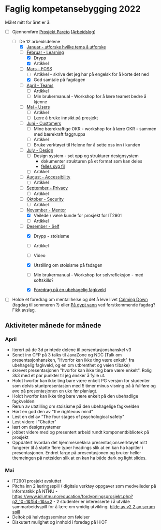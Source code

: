 # Faglig kompetansebygging 2022

Målet mitt for året er å:
- [ ] Gjennomføre [Prosjekt Pareto](/projects/pareto) [[Arbeidslog](/projects/pareto/progress)]
  - [ ] De 12 arbeidsdelene
    - [x] [Januar - utforske hvilke tema å utforske](/projects/pareto/0-topics)
    - [ ] [Februar - Learning](/projects/pareto/1-learning)
        - [x] Drypp
        - [x] Artikkel 
    - [ ] [Mars - FOSS](/projects/pareto/2-foss)
        - [ ] Artikkel - skrive det jeg har på engelsk for å korte det ned
        - [x] God samtale på fagdagen
    - [ ] [April - Teams](/projects/pareto/3-teams)
        - [ ] Artikkel 
        - [ ] Min brukermanual - Workshop for å lære teamet bedre å kjenne
    - [ ] [Mai - Users](/projects/pareto/4-users)
        - [ ] Artikkel 
        - [ ] Lære å bruke innsikt på prosjekt
    - [ ] [Juni - Customers](/projects/pareto/5-customers)
        - [ ] Mine bærekraftige OKR - workshop for å lære OKR - sammen med bærekraft faggruppa
        - [ ] Artikkel 
        - [ ] Bruke verktøyet til Helene for å sette oss inn i kunden
    - [ ] [July - Design](/projects/pareto/6-design) 
        - [ ] Design system - set opp og strukturer designsystem
            - dokumenter strukturen på et format som kan deles
            - [felles svg fil](/notes/using-svg-icons.md)
        - [ ] Artikkel 
    - [ ] [August - Accessibility](/projects/pareto/7-accessibility)
        - [ ] Artikkel 
    - [ ] [September - Privacy](/projects/pareto/8-privacy)
        - [ ] Artikkel 
    - [ ] [Oktober - Security](/projects/pareto/9-security)
        - [ ] Artikkel 
    - [ ] [November - Mentor ](/projects/pareto/10-mentor)
        - [x] Veilede / være kunde for prosjekt for IT2901 
        - [ ] Artikkel 
    - [ ] [Desember - Self](/projects/pareto/11-self)
        - [x] Drypp - stoisisme
        - [ ] Artikkel 
        - [ ] Video
        - [x] Utstilling om stoisisme på fadagen
        - [ ] Min brukermanual - Workshop for selvrefleksjon - med softskills?
        - [x] [Foredrag på en ubehagelig fagkveld](/articles/why-cant-things-be-easy/)


  
- [ ] Holde et foredrag om mental helse og det å leve livet [Calming Down](/articles/calming-down)  (fagdag til sommeren ?) eller [På dypt vann](/articles/paa-dypt-vann) ved førstkommende fagdag? Fikk avslag.







## Aktiviteter månede for månede

### April
- Iterert på de 3d printede delene til persentasjonshanskel v3
- Sendt inn CFP på 3 talks til JavaZone og NDC (Talk om presentasjonhansken, "Hvorfor kan ikke ting være enkelt" fra ubehagelig fagkveld, og en om utbrenthet og veien tilbake)
- skrevet presentasjonen "hvorfor kan ikke ting bare være enkelt". Rolig 3k3 med et par punkter til jeg ønsker å fylle ut.
- Holdt hvorfor kan ikke ting bare være enkelt PG versjon for studenter som delvis stuntpresentasjon med 5 timer minus visning på å fullføre og øve på presentasjonen en uke før planlagt.
- Holdt hvorfor kan ikke ting bare være enkelt på den ubehadlige fagkvelden
- Rerun av utstilling om stoisisme på den ubehagelige fagkvelden
- Hørt en god den av "the righteous mind"
- Lest en del av "The four stages of psychological safety"
- Lest videre i "Chatter"
- lært om designsystemer
- jobbet videre med og presentert arbeid rundt komponentbibliotek på prosjekt
- Oppdatert hvordan det hjemmesnekkra presentasjonsverktøyet mitt fungerer til å støtte flere typer headings slik at en kan ha kapitler i presentasjonen. Endret farge på presentasjonen og bruker heller themeingen på nettsiden slik at en kan ha både dark og light slides.

### Mai
- IT2901 prosjekt avsluttet
- Pitcha inn 2 læringsspill / digitale verktøy oppgaver som medveileder på Informatikk på NTNU - https://www.idi.ntnu.no/education/fordypningsprosjekt.php?p2_10=1&f54=1&s=2 - 2 studenter er interesserte i å utvikle sammarbeidsspill for å lære om smidig utvikling. [bilde av v2 2 av scrum spill](/assets/images/smidig/spill.jpg)
- Deltok på halvdagsseminar om følelser
- Diskutert mulighet og innhold i foredag på HiOF